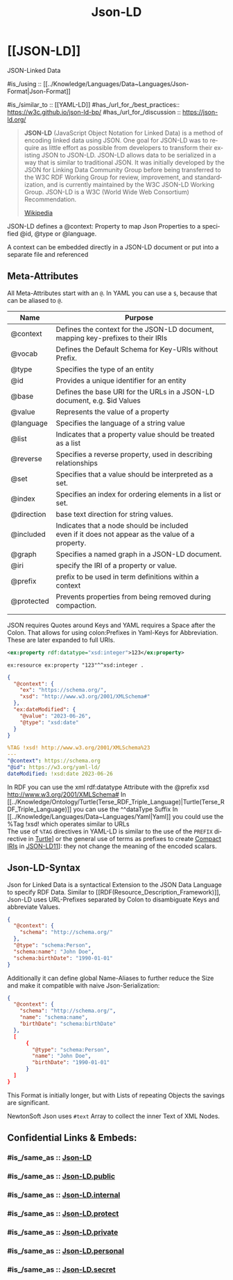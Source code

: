 ﻿---
aliases:
- Json-LD
- 
confidential: private
cssclasses: "private note"
draft: true
expiryDate: 
has_time_started: 2023-10-26
isDeleted: false
isReadOnly: false
Key: Value
keywords:
- Json-LD
lang: en
layout: 
license: (c)copyrighted
linkTitle: Json-LD
Predicate: '[[Object]]'
publish: false
publishDate: 
tags:
- Json-LD
- "rather use"
title: Json-LD
type: "private note"
---

# [[JSON-LD]]

JSON-Linked Data 

#is_/using :: [[../Knowledge/Languages/Data~Languages/Json-Format|Json-Format]] 


#is_/similar_to :: [[YAML-LD]] 
#has_/url_for_/best_practices:: https://w3c.github.io/json-ld-bp/ 
#has_/url_for_/discussion :: https://json-ld.org/ 

> **JSON-LD** (JavaScript Object Notation for Linked Data) is a method of encoding linked data using JSON. One goal for JSON-LD was to require as little effort as possible from developers to transform their existing JSON to JSON-LD. JSON-LD allows data to be serialized in a way that is similar to traditional JSON. It was initially developed by the JSON for Linking Data Community Group before being transferred to the W3C RDF Working Group for review, improvement, and standardization, and is currently maintained by the W3C JSON-LD Working Group. JSON-LD is a W3C (World Wide Web Consortium) Recommendation.
>
> [Wikipedia](https://en.wikipedia.org/wiki/JSON-LD)

JSON-LD defines a @context: Property 
to map Json Properties to a specified @id, @type or @language. 

A context can be embedded directly in a JSON-LD document 
or put into a separate file and referenced

## Meta-Attributes 

All Meta-Attributes start with an `@`. 
In YAML you can use a `$`, because that can be aliased to `@`.  

| Name       | Purpose                                                                                             |
| ---------- | --------------------------------------------------------------------------------------------------- |
| @context   | Defines the context for the JSON-LD document, mapping key-prefixes to their IRIs                    |
| @vocab     | Defines the Default Schema for Key-URIs without Prefix.                                             |
| @type      | Specifies the type of an entity                                                                     |
| @id        | Provides a unique identifier for an entity                                                          |
| @base      | Defines the base URI for the URLs in a JSON-LD document, e.g. $id Values                            |
| @value     | Represents the value of a property                                                                  |
| @language  | Specifies the language of a string value                                                            |
| @list      | Indicates that a property value should be treated as a list                                         |
| @reverse   | Specifies a reverse property, used in describing relationships                                      |
| @set       | Specifies that a value should be interpreted as a set.                                              |
| @index     | Specifies an index for ordering elements in a list or set.                                          |
| @direction | base text direction for string values.                                                              |
| @included  | Indicates that a node should be included <br>even if it does not appear as the value of a property. |
| @graph     | Specifies a named graph in a JSON-LD document.                                                      |
| @iri       | specify the IRI of a property or value.                                                             |
| @prefix    | prefix to be used in term definitions within a context                                              |
| @protected | Prevents properties from being removed during compaction.                                           |
|            |                                                                                                     |

JSON requires Quotes around Keys and YAML requires a Space after the Colon. 
That allows for using colon:Prefixes in Yaml-Keys for Abbreviation. 
These are later expanded to full URIs.

``` xml.rdf
<ex:property rdf:datatype="xsd:integer">123</ex:property>
```

```Turtle
ex:resource ex:property "123"^^xsd:integer .
```

```json
{
  "@context": {
    "ex": "https://schema.org/",
    "xsd": "http://www.w3.org/2001/XMLSchema#"
  },
  "ex:dateModified": {
    "@value": "2023-06-26",
    "@type": "xsd:date"
  }
}
```

```yaml 
%TAG !xsd! http://www.w3.org/2001/XMLSchema%23
---
"@context": https://schema.org
"@id": https://w3.org/yaml-ld/
dateModified: !xsd:date 2023-06-26
```
In RDF you can use the xml rdf:datatype Attribute with the 
@prefix xsd http://www.w3.org/2001/XMLSchema#
In [[../Knowledge/Ontology/Turtle(Terse_RDF_Triple_Language)|Turtle(Terse_RDF_Triple_Language)]] you can use the ^^dataType Suffix
In [[../Knowledge/Languages/Data~Languages/Yaml|Yaml]] you could use the %Tag !xsd! which operates similar to URLs  
The use of `%TAG` directives in YAML-LD is similar to 
the use of the `PREFIX` directive in [Turtle](https://www.w3.org/community/reports/json-ld/CG-FINAL-yaml-ld-20231206/#bib-turtle "RDF 1.1 Turtle")] or the general use of terms as prefixes to create [Compact IRIs](https://www.w3.org/TR/json-ld11/#dfn-compact-iri) in [JSON-LD11](https://www.w3.org/community/reports/json-ld/CG-FINAL-yaml-ld-20231206/#bib-json-ld11 "JSON-LD 1.1")]: they not change the meaning of the encoded scalars.

## Json-LD-Syntax

Json for Linked Data is a syntactical Extension to the JSON Data Language 
to specify RDF Data.
Similar to [[RDF(Resource_Description_Framework)]], 
Json-LD uses URL-Prefixes separated by Colon 
to disambiguate Keys and abbreviate Values. 

```json
{
  "@context": {
	"schema": "http://schema.org/"
  },
  "@type": "schema:Person",
  "schema:name": "John Doe",
  "schema:birthDate": "1990-01-01"
}
```

Additionally it can define global Name-Aliases 
to further reduce the Size and make it 
compatible with naive Json-Serialization: 

```json
{
  "@context": {
	"schema": "http://schema.org/",
	"name": "schema:name",
	"birthDate": "schema:birthDate"
  },
  [
	  {
		"@type": "schema:Person",
		"name": "John Doe",
		"birthDate": "1990-01-01"
	  }
  ]
}
```

This Format is initially longer, 
but with Lists of repeating Objects the savings are significant. 

NewtonSoft Json uses `#text` Array to collect the inner Text of XML Nodes. 


## Confidential Links & Embeds: 

### #is_/same_as :: [Json-LD](/_Standards/Json-LD.md) 

### #is_/same_as :: [Json-LD.public](/_public/Json-LD.public.md) 

### #is_/same_as :: [Json-LD.internal](/_internal/Json-LD.internal.md) 

### #is_/same_as :: [Json-LD.protect](/_protect/Json-LD.protect.md) 

### #is_/same_as :: [Json-LD.private](/_private/Json-LD.private.md) 

### #is_/same_as :: [Json-LD.personal](/_personal/Json-LD.personal.md) 

### #is_/same_as :: [Json-LD.secret](/_secret/Json-LD.secret.md)

